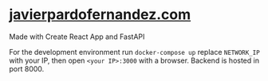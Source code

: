 # [javierpardofernandez.com](https://javierpardofernandez.com/)

Made with Create React App and FastAPI

For the development environment run `docker-compose up` replace `NETWORK_IP` with your IP, then open `<your IP>:3000` with a browser. Backend is hosted in port 8000.